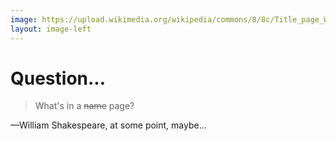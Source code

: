 ```yaml
---
image: https://upload.wikimedia.org/wikipedia/commons/8/8c/Title_page_William_Shakespeare%27s_First_Folio_1623.jpg
layout: image-left
---
```


# Question...

> What's in a ~~name~~ page?

—William Shakespeare, at some point, maybe...

<!--
Everyone knows Willy's most famous quote, right?
-->
